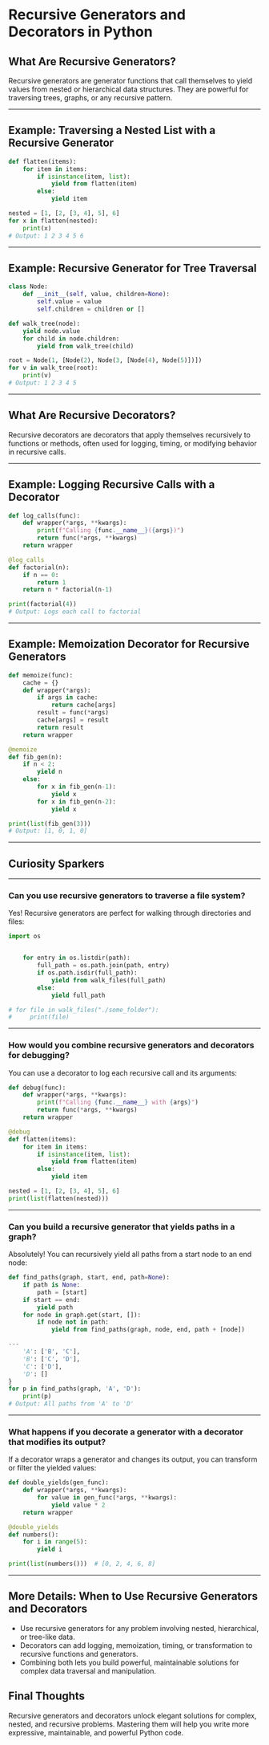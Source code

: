 # Recursive Generators and Decorators in Python

## What Are Recursive Generators?

Recursive generators are generator functions that call themselves to yield values from nested or hierarchical data structures. They are powerful for traversing trees, graphs, or any recursive pattern.

---

## Example: Traversing a Nested List with a Recursive Generator

```python
def flatten(items):
    for item in items:
        if isinstance(item, list):
            yield from flatten(item)
        else:
            yield item

nested = [1, [2, [3, 4], 5], 6]
for x in flatten(nested):
    print(x)
# Output: 1 2 3 4 5 6
```

---

## Example: Recursive Generator for Tree Traversal

```python
class Node:
    def __init__(self, value, children=None):
        self.value = value
        self.children = children or []

def walk_tree(node):
    yield node.value
    for child in node.children:
        yield from walk_tree(child)

root = Node(1, [Node(2), Node(3, [Node(4), Node(5)])])
for v in walk_tree(root):
    print(v)
# Output: 1 2 3 4 5
```

---

## What Are Recursive Decorators?

Recursive decorators are decorators that apply themselves recursively to functions or methods, often used for logging, timing, or modifying behavior in recursive calls.

---

## Example: Logging Recursive Calls with a Decorator

```python
def log_calls(func):
    def wrapper(*args, **kwargs):
        print(f"Calling {func.__name__}({args})")
        return func(*args, **kwargs)
    return wrapper

@log_calls
def factorial(n):
    if n == 0:
        return 1
    return n * factorial(n-1)

print(factorial(4))
# Output: Logs each call to factorial
```

---

## Example: Memoization Decorator for Recursive Generators

```python
def memoize(func):
    cache = {}
    def wrapper(*args):
        if args in cache:
            return cache[args]
        result = func(*args)
        cache[args] = result
        return result
    return wrapper

@memoize
def fib_gen(n):
    if n < 2:
        yield n
    else:
        for x in fib_gen(n-1):
            yield x
        for x in fib_gen(n-2):
            yield x

print(list(fib_gen(3)))
# Output: [1, 0, 1, 0]
```

---

## Curiosity Sparkers

---

### Can you use recursive generators to traverse a file system?

Yes! Recursive generators are perfect for walking through directories and files:

```python
import os


    for entry in os.listdir(path):
        full_path = os.path.join(path, entry)
        if os.path.isdir(full_path):
            yield from walk_files(full_path)
        else:
            yield full_path

# for file in walk_files("./some_folder"):
#     print(file)
```

---

### How would you combine recursive generators and decorators for debugging?

You can use a decorator to log each recursive call and its arguments:

```python
def debug(func):
    def wrapper(*args, **kwargs):
        print(f"Calling {func.__name__} with {args}")
        return func(*args, **kwargs)
    return wrapper

@debug
def flatten(items):
    for item in items:
        if isinstance(item, list):
            yield from flatten(item)
        else:
            yield item

nested = [1, [2, [3, 4], 5], 6]
print(list(flatten(nested)))
```

---

### Can you build a recursive generator that yields paths in a graph?

Absolutely! You can recursively yield all paths from a start node to an end node:

```python
def find_paths(graph, start, end, path=None):
    if path is None:
        path = [start]
    if start == end:
        yield path
    for node in graph.get(start, []):
        if node not in path:
            yield from find_paths(graph, node, end, path + [node])

---
    'A': ['B', 'C'],
    'B': ['C', 'D'],
    'C': ['D'],
    'D': []
}
for p in find_paths(graph, 'A', 'D'):
    print(p)
# Output: All paths from 'A' to 'D'
```

---

### What happens if you decorate a generator with a decorator that modifies its output?

If a decorator wraps a generator and changes its output, you can transform or filter the yielded values:

```python
def double_yields(gen_func):
    def wrapper(*args, **kwargs):
        for value in gen_func(*args, **kwargs):
            yield value * 2
    return wrapper

@double_yields
def numbers():
    for i in range(5):
        yield i

print(list(numbers()))  # [0, 2, 4, 6, 8]
```

---

## More Details: When to Use Recursive Generators and Decorators

- Use recursive generators for any problem involving nested, hierarchical, or tree-like data.
- Decorators can add logging, memoization, timing, or transformation to recursive functions and generators.
- Combining both lets you build powerful, maintainable solutions for complex data traversal and manipulation.

## Final Thoughts

Recursive generators and decorators unlock elegant solutions for complex, nested, and recursive problems. Mastering them will help you write more expressive, maintainable, and powerful Python code.
